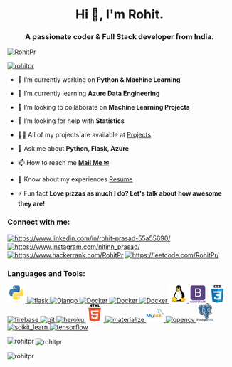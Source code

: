 <h1 align="center">Hi 👋, I'm Rohit.</h1>
<h3 align="center">A passionate coder & Full Stack developer from India.</h3>

<p align="left"> <img src="https://komarev.com/ghpvc/?username=rohitpr&label=Profile%20views&color=0e75b6&style=flat" alt="RohitPr" /> </p>

<p align="left"> <a href="https://github.com/ryo-ma/github-profile-trophy"><img src="https://github-profile-trophy.vercel.app/?username=rohitpr" alt="rohitpr" /></a> </p>

- 🔭 I’m currently working on **Python & Machine Learning**

- 🌱 I’m currently learning **Azure Data Engineering**

- 👯 I’m looking to collaborate on **Machine Learning Projects**

- 🤝 I’m looking for help with **Statistics**

- 👨‍💻 All of my projects are available at [Projects](https://github.com/RohitPr?tab=repositories)

- 💬 Ask me about **Python, Flask, Azure**

- 📫 How to reach me **[Mail Me ✉](mailto:rohit.prasad95@outlook.com)**

- 📄 Know about my experiences [Resume](https://github.com/RohitPr/RohitPr/blob/main/RohitPrasad.pdf)

- ⚡ Fun fact **Love pizzas as much I do? Let's talk about how awesome they are!**

<h3 align="left">Connect with me:</h3>
<p align="left">
<a href="https://www.linkedin.com/in/rohit-prasad-55a55690/" target="blank"><img align="center" src="https://cdn.jsdelivr.net/npm/simple-icons@3.0.1/icons/linkedin.svg" alt="https://www.linkedin.com/in/rohit-prasad-55a55690/" height="30" width="40" /></a>
<a href="https://www.instagram.com/rohit.prasad95/" target="blank"><img align="center" src="https://cdn.jsdelivr.net/npm/simple-icons@3.0.1/icons/instagram.svg" alt="https://www.instagram.com/nitinn_prasad/" height="30" width="40" /></a>
<a href="https://www.hackerrank.com/RohitPr" target="blank"><img align="center" src="https://cdn.jsdelivr.net/npm/simple-icons@3.0.1/icons/hackerrank.svg" alt="https://www.hackerrank.com/RohitPr" height="30" width="40" /></a>
<a href="https://leetcode.com/RohitPr/" target="blank"><img align="center" src="https://cdn.jsdelivr.net/npm/simple-icons@3.0.1/icons/leetcode.svg" alt="https://leetcode.com/RohitPr/" height="30" width="40" /></a>
</p>

<h3 align="left">Languages and Tools:</h3>
<p align="left"><a href="https://www.python.org" target="_blank"> <img src="https://raw.githubusercontent.com/devicons/devicon/master/icons/python/python-original.svg" alt="python" width="40" height="40"/> </a> <a href="https://flask.palletsprojects.com/" target="_blank"> <img src="https://www.vectorlogo.zone/logos/pocoo_flask/pocoo_flask-icon.svg" alt="flask" width="40" height="40"/> </a><a href="https://www.djangoproject.com/" target="_blank"> <img src="https://static.djangoproject.com/img/logos/django-logo-negative.svg" alt="Django" width="40" height="40"/> </a> <a href="https://azure.microsoft.com/en-in/" target="_blank"> <img src="https://cdn.worldvectorlogo.com/logos/azure-1.svg" alt="Docker" width="40" height="40"/> </a><a href="https://pandas.pydata.org/" target="_blank"> <img src="https://www.pngfind.com/pngs/m/619-6191984_file-pandas-logo-svg-pandas-python-logo-svg.png" alt="Docker" width="40" height="40"/> </a>
<a href="https://www.docker.com/" target="_blank"> <img src="https://cdn.worldvectorlogo.com/logos/docker-3.svg" alt="Docker" width="40" height="40"/> </a> <a href="https://www.linux.org/" target="_blank"> <img src="https://raw.githubusercontent.com/devicons/devicon/master/icons/linux/linux-original.svg" alt="linux" width="40" height="40"/<a href="https://getbootstrap.com" target="_blank"> <img src="https://raw.githubusercontent.com/devicons/devicon/master/icons/bootstrap/bootstrap-plain-wordmark.svg" alt="bootstrap" width="40" height="40"/> </a> <a href="https://www.w3schools.com/css/" target="_blank"> <img src="https://raw.githubusercontent.com/devicons/devicon/master/icons/css3/css3-original-wordmark.svg" alt="css3" width="40" height="40"/> </a> <a href="https://firebase.google.com/" target="_blank"> <img src="https://www.vectorlogo.zone/logos/firebase/firebase-icon.svg" alt="firebase" width="40" height="40"/> </a> <a href="https://git-scm.com/" target="_blank"> <img src="https://www.vectorlogo.zone/logos/git-scm/git-scm-icon.svg" alt="git" width="40" height="40"/> </a> <a href="https://heroku.com" target="_blank"> <img src="https://www.vectorlogo.zone/logos/heroku/heroku-icon.svg" alt="heroku" width="40" height="40"/> </a> <a href="https://www.w3.org/html/" target="_blank"> <img src="https://raw.githubusercontent.com/devicons/devicon/master/icons/html5/html5-original-wordmark.svg" alt="html5" width="40" height="40"/> </a> <a href="https://www.java.com" target="_blank"><a href="https://materializecss.com/" target="_blank"> <img src="https://raw.githubusercontent.com/prplx/svg-logos/5585531d45d294869c4eaab4d7cf2e9c167710a9/svg/materialize.svg" alt="materialize" width="40" height="40"/> </a> <a href="https://www.mysql.com/" target="_blank"> <img src="https://raw.githubusercontent.com/devicons/devicon/master/icons/mysql/mysql-original-wordmark.svg" alt="mysql" width="40" height="40"/> </a> <a href="https://opencv.org/" target="_blank"> <img src="https://www.vectorlogo.zone/logos/opencv/opencv-icon.svg" alt="opencv" width="40" height="40"/> </a> <a href="https://www.postgresql.org" target="_blank"> <img src="https://raw.githubusercontent.com/devicons/devicon/master/icons/postgresql/postgresql-original-wordmark.svg" alt="postgresql" width="40" height="40"/> </a>  </a> <a href="https://scikit-learn.org/" target="_blank"> <img src="https://upload.wikimedia.org/wikipedia/commons/0/05/Scikit_learn_logo_small.svg" alt="scikit_learn" width="40" height="40"/> </a> <a href="https://www.tensorflow.org" target="_blank"> <img src="https://www.vectorlogo.zone/logos/tensorflow/tensorflow-icon.svg" alt="tensorflow" width="40" height="40"/> </a> </p>

<p><img align="left" src="https://github-readme-stats.vercel.app/api/top-langs?username=rohitpr&show_icons=true&locale=en&layout=compact" alt="rohitpr" /></p>

<p>&nbsp;<img align="center" src="https://github-readme-stats.vercel.app/api?username=rohitpr&show_icons=true&locale=en" alt="rohitpr" /></p>

<p><img align="center" src="https://github-readme-streak-stats.herokuapp.com/?user=rohitpr&" alt="rohitpr" /></p>
